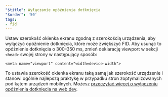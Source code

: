 ```yaml
---
"$title": Wyłączanie opóźnienia dotknięcia
"$order": '50'
tags:
- fid
---
```


Ustaw szerokość okienka ekranu zgodną z szerokością urządzenia, aby wyłączyć opóźnienie dotknięcia, które może zwiększyć FID. Aby usunąć to opóźnienie dotknięcia o 300–350 ms, zmień deklarację viewport w sekcji `<head>` swojej strony w następujący sposób:

```
<meta name="viewport" content="width=device-width">
```

To ustawia szerokość okienka ekranu taką samą jak szerokość urządzenie i stanowi ogólnie najlepszą praktykę w przypadku stron zoptymalizowanych pod kątem urządzeń mobilnych. Możesz [przeczytać więcej o wyłączeniu opóźnienia dotknięcia na web.dev](https://developers.google.com/web/updates/2013/12/300ms-tap-delay-gone-away).
